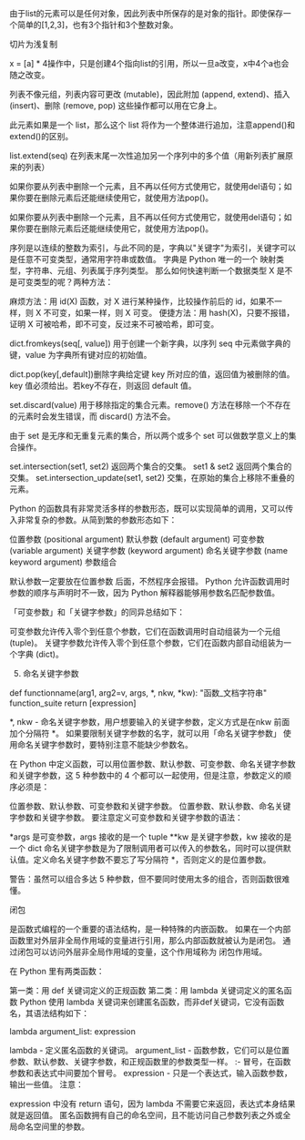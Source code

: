 由于list的元素可以是任何对象，因此列表中所保存的是对象的指针。即使保存一个简单的[1,2,3]，也有3个指针和3个整数对象。

切片为浅复制

x = [a] * 4操作中，只是创建4个指向list的引用，所以一旦a改变，x中4个a也会随之改变。

列表不像元组，列表内容可更改 (mutable)，因此附加 (append, extend)、插入 (insert)、删除 (remove, pop) 这些操作都可以用在它身上。

此元素如果是一个 list，那么这个 list 将作为一个整体进行追加，注意append()和extend()的区别。

list.extend(seq) 在列表末尾一次性追加另一个序列中的多个值（用新列表扩展原来的列表）

如果你要从列表中删除一个元素，且不再以任何方式使用它，就使用del语句；如果你要在删除元素后还能继续使用它，就使用方法pop()。

如果你要从列表中删除一个元素，且不再以任何方式使用它，就使用del语句；如果你要在删除元素后还能继续使用它，就使用方法pop()。

序列是以连续的整数为索引，与此不同的是，字典以"关键字"为索引，关键字可以是任意不可变类型，通常用字符串或数值。
字典是 Python 唯一的一个 映射类型，字符串、元组、列表属于序列类型。
那么如何快速判断一个数据类型 X 是不是可变类型的呢？两种方法：

麻烦方法：用 id(X) 函数，对 X 进行某种操作，比较操作前后的 id，如果不一样，则 X 不可变，如果一样，则 X 可变。
便捷方法：用 hash(X)，只要不报错，证明 X 可被哈希，即不可变，反过来不可被哈希，即可变。

dict.fromkeys(seq[, value]) 用于创建一个新字典，以序列 seq 中元素做字典的键，value 为字典所有键对应的初始值。

dict.pop(key[,default])删除字典给定键 key 所对应的值，返回值为被删除的值。key 值必须给出。若key不存在，则返回 default 值。

set.discard(value) 用于移除指定的集合元素。remove() 方法在移除一个不存在的元素时会发生错误，而 discard() 方法不会。

由于 set 是无序和无重复元素的集合，所以两个或多个 set 可以做数学意义上的集合操作。

set.intersection(set1, set2) 返回两个集合的交集。
set1 & set2 返回两个集合的交集。
set.intersection_update(set1, set2) 交集，在原始的集合上移除不重叠的元素。



Python 的函数具有非常灵活多样的参数形态，既可以实现简单的调用，又可以传入非常复杂的参数。从简到繁的参数形态如下：

位置参数 (positional argument)
默认参数 (default argument)
可变参数 (variable argument)
关键字参数 (keyword argument)
命名关键字参数 (name keyword argument)
参数组合

默认参数一定要放在位置参数 后面，不然程序会报错。
Python 允许函数调用时参数的顺序与声明时不一致，因为 Python 解释器能够用参数名匹配参数值。

「可变参数」和「关键字参数」的同异总结如下：

可变参数允许传入零个到任意个参数，它们在函数调用时自动组装为一个元组 (tuple)。
关键字参数允许传入零个到任意个参数，它们在函数内部自动组装为一个字典 (dict)。

5. 命名关键字参数

def functionname(arg1, arg2=v, args, *, nkw, *kw):
       "函数_文档字符串"
       function_suite
       return [expression]

*, nkw - 命名关键字参数，用户想要输入的关键字参数，定义方式是在nkw 前面加个分隔符 *。
如果要限制关键字参数的名字，就可以用「命名关键字参数」
使用命名关键字参数时，要特别注意不能缺少参数名。

在 Python 中定义函数，可以用位置参数、默认参数、可变参数、命名关键字参数和关键字参数，这 5 种参数中的 4 个都可以一起使用，但是注意，参数定义的顺序必须是：

位置参数、默认参数、可变参数和关键字参数。
位置参数、默认参数、命名关键字参数和关键字参数。
要注意定义可变参数和关键字参数的语法：

*args 是可变参数，args 接收的是一个 tuple
**kw 是关键字参数，kw 接收的是一个 dict
命名关键字参数是为了限制调用者可以传入的参数名，同时可以提供默认值。定义命名关键字参数不要忘了写分隔符 *，否则定义的是位置参数。

警告：虽然可以组合多达 5 种参数，但不要同时使用太多的组合，否则函数很难懂。


闭包

是函数式编程的一个重要的语法结构，是一种特殊的内嵌函数。
如果在一个内部函数里对外层非全局作用域的变量进行引用，那么内部函数就被认为是闭包。
通过闭包可以访问外层非全局作用域的变量，这个作用域称为 闭包作用域。

在 Python 里有两类函数：

第一类：用 def 关键词定义的正规函数
第二类：用 lambda 关键词定义的匿名函数
Python 使用 lambda 关键词来创建匿名函数，而非def关键词，它没有函数名，其语法结构如下：

lambda argument_list: expression

lambda - 定义匿名函数的关键词。
argument_list - 函数参数，它们可以是位置参数、默认参数、关键字参数，和正规函数里的参数类型一样。
:- 冒号，在函数参数和表达式中间要加个冒号。
expression - 只是一个表达式，输入函数参数，输出一些值。
注意：

expression 中没有 return 语句，因为 lambda 不需要它来返回，表达式本身结果就是返回值。
匿名函数拥有自己的命名空间，且不能访问自己参数列表之外或全局命名空间里的参数。
